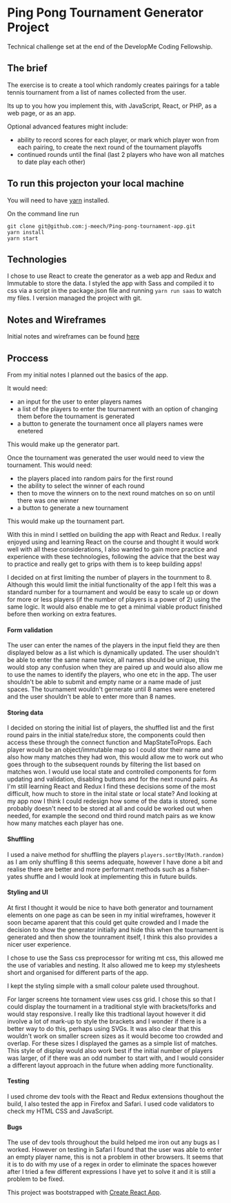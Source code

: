 # Ping Pong Tournament Generator Project

Technical challenge set at the end of the DevelopMe Coding Fellowship.

## The brief

The exercise is to create a tool which randomly creates pairings for a table tennis tournament from a list of names collected from the user.

Its up to you how you implement this, with JavaScript, React, or PHP, as a web page, or as an app.

Optional advanced features might include:
* ability to record scores for each player, or mark which player won from each pairing, to create the next round of the tournament playoffs
* continued rounds until the final (last 2 players who have won all matches to date play each other)

## To run this projecton your local machine

You will need to have [yarn](https://yarnpkg.com/en/) installed.

On the command line run 

```
git clone git@github.com:j-meech/Ping-pong-tournament-app.git
yarn install
yarn start
```

## Technologies

I chose to use React to create the generator as a web app and Redux and Immutable to store the data.
I styled the app with Sass and compiled it to css via a script in the package.json file and running `yarn run saas` to watch my files.
I version managed the project with git.

## Notes and Wireframes

Initial notes and wireframes can be found [here](https://drive.google.com/open?id=1zDHAbkNBDRoSTjD4xGe5QXVO4kD6gqFU)

## Proccess

From my initial notes I planned out the basics of the app.

It would need:
* an input for the user to enter players names
* a list of the players to enter the tournament with an option of changing them before the tournament is generated
* a button to generate the tournament once all players names were enetered

This would make up the generator part.

Once the tournament was generated the user would need to view the tournament.
This would need:
* the players placed into random pairs for the first round
* the ability to select the winner of each round
* then to move the winners on to the next round matches on so on until there was one winner
* a button to generate a new tournament

This would make up the tournament part.

With this in mind I settled on building the app with React and Redux. I really enjoyed using and learning React on the course and thought it would work well with all these considerations, I also wanted to gain more practice and experience with these technologies, following the advice that the best way to practice and really get to grips with them is to keep building apps!

I decided on at first limiting the number of players in the tournment to 8. Although this would limit the initial functionality of the app I felt this was a standard number for a tournament and would be easy to scale up or down for more or less players (if the number of players is a power of 2) using the same logic. It would also enable me to get a minimal viable product finished before then working on extra features.

#### Form validation

The user can enter the names of the players in the input field they are then displayed below as a list which is dynamically updated. The user shouldn't be able to enter the same name twice, all names should be unique, this would stop any confusion when they are paired up and would also allow me to use the names to identify the players, who one etc in the app. The user shouldn't be able to submit and empty name or a name made of just spaces. The tournament wouldn't gernerate until 8 names were enetered and the user shouldn't be able to enter more than 8 names.

#### Storing data

I decided on storing the initial list of players, the shuffled list and the first round pairs in the initial state/redux store, the components could then access these through the connect function and MapStateToProps. 
Each player would be an object/immutable map so I could stor their name and also how many matches they had won, this would allow me to work out who goes through to the subsequent rounds by filtering the list based on matches won.
I would use local state and controlled components for form updating and validation, disabling buttons and for the next round pairs. 
As I'm still learning React and Redux I find these decisions some of the most difficult, how much to store in the inital state or local state? And looking at my app now I think I could redesign how some of the data is stored, some probably doesn't need to be stored at all and could be worked out when needed, for example the second ond third round match pairs as we know how many matches each player has one.

#### Shuffling

I used a naive method for shuffling the players `players.sortBy(Math.random)` as I am only shuffling 8 this seems adequate, however I have done a bit and realise there are better and more performant methods such as a fisher-yates shuffle and I would look at implementing this in future builds.

#### Styling and UI

At first I thought it would be nice to have both generator and tournament elements on one page as can be seen in my initial wireframes, however it soon became aparent that this could get quite crowded and I made the decision to show the generator initially and hide this when the tournament is generated and then show the tounrament itself, I think this also provides a nicer user experience.

I chose to use the Sass css preprocessor for writing mt css, this allowed me the use of variables and nesting. It also allowed me to keep my stylesheets short and organised for different parts of the app.

I kept the styling simple with a small colour palete used throughout.

For larger screens hte tornament view uses css grid. I chose this so that I could display the tournament in a traditional style with brackets/forks and would stay responsive. I really like this tradtional layout however it did involve a lot of mark-up to style the brackets and I wonder if there is a better way to do this, perhaps using SVGs. It was also clear that this wouldn't work on smaller screen sizes as it would become too crowded and overlap. For these sizes I displayed the games as a simple list of matches. This style of display would also work best if the initial number of players was larger, of if there was an odd number to start with, and I would consider a different layout approach in the future when adding more functionality.

#### Testing

I used chrome dev tools with the React and Redux extensions thoughout the build, I also tested the app in Firefox and Safari.
I used code validators to check my HTML CSS and JavaScript.

#### Bugs

The use of dev tools throughout the build helped me iron out any bugs as I worked. However on testing in Safari I found that the user was able to enter an empty player name, this is not a problem in other browsers. It seems that it is to do with my use of a regex in order to eliminate the spaces however after I tried a few different expressions I have yet to solve it and it is still a problem to be fixed.

This project was bootstrapped with [Create React App](https://github.com/facebookincubator/create-react-app).
